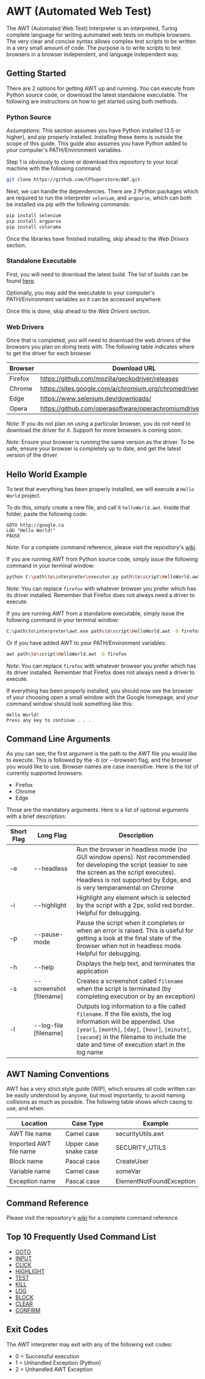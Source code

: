 # AWT (Automated Web Test)
The AWT (Automated Web Test) Interpreter is an interpreted, Turing complete language for writing automated web tests 
on multiple browsers. The very clear and concise syntax allows complex test scripts to be written 
in a very small amount of code. The purpose is to write scripts to test browsers in a browser independent, and language independent way.


## Getting Started
There are 2 options for getting AWT up and running. You can execute from Python source code, 
or download the latest standalone executable. 
The following are instructions on how to get started using both methods.

### Python Source
*Assumptions*: This section assumes you have Python installed (3.5 or higher), and pip properly installed.
Installing these items is outside the scope of this guide. 
This guide also assumes you have Python added to your computer's PATH/Environment variables.


Step 1 is obviously to clone or download this repository to your local machine with the following command:
```bash 
git clone https://github.com/CPSuperstore/AWT.git
```

Next, we can handle the dependencies. There are 2 Python packages which are required to run the interpreter `selenium`, and `argparse`, which can both be installed via pip with the following commands:
```bash
pip install selenium
pip install argparse
pip install colorama
```

Once the libraries have finished installing, skip ahead to the *Web Drivers* section.

### Standalone Executable
First, you will need to download the latest build. 
The list of builds can be found [here](https://github.com/CPSuperstore/AWT/releases).

Optionally, you may add the executable to your computer's PATH/Environment variables so it can be accessed anywhere.

Once this is done, skip ahead to the *Web Drivers* section.

### Web Drivers
Once that is completed, you will need to download the web drivers of the browsers you plan on doing tests with.
The following table indicates where to get the driver for each browser

| Browser 	| Download URL 	| Save path 	|
|---------	|--------------	|-----------	|
| Firefox  	| https://github.com/mozilla/geckodriver/releases | `webDrivers/geckodriver.exe` |
| Chrome  	| https://sites.google.com/a/chromium.org/chromedriver/ | `webDrivers/chromedriver.exe` |
| Edge    	| https://www.selenium.dev/downloads/ | `webDrivers/MicrosoftWebDriver.exe`          	|
| Opera    	| https://github.com/operasoftware/operachromiumdriver/releases | `webDrivers/operadriver.exe` |

*Note*: If you do not plan on using a particular browser, you do not need to download the driver for it.
Support for more browsers is coming soon.

*Note*: Ensure your browser is running the same version as the driver. 
To be safe, ensure your browser is completely up to date, and get the latest version of the driver

## Hello World Example
To test that everything has been properly installed, we will execute a `Hello World` project.

To do this, simply create a new file, and call it `helloWorld.awt`. Inside that folder, paste the following code:
```
GOTO http://google.ca
LOG "Hello World!"
PAUSE
```

*Note*: For a complete command reference, 
please visit the repository's [wiki](https://github.com/CPSuperstore/AWT/wiki).

If you are running AWT from Python source code, simply issue the following command in your terminal window:
```bash
python C:\path\to\interpreter\executor.py path\to\script\HelloWorld.awt -b firefox
```
*Note*: You can replace `firefox` with whatever browser you prefer which has its driver installed. 
Remember that Firefox does not always need a driver to execute.

If you are running AWT from a standalone executable, simply issue the following command in your terminal window:
```bash
C:\path\to\interpreter\awt.exe path\to\script\HelloWorld.awt -b firefox
```

Or if you have added AWT to your PATH/Environment variables:
```bash
awt path\to\script\HelloWorld.awt -b firefox
```
*Note*: You can replace `firefox` with whatever browser you prefer which has its driver installed. 
Remember that Firefox does not always need a driver to execute.

If everything has been properly installed, you should now see the browser of your choosing open a small window 
with the Google homepage, and your command window should look something like this:
```
Hello World!
Press any key to continue . . .
```

## Command Line Arguments
As you can see, the first argument is the path to the AWT file you would like to execute. This is followed by the -b (or --browser) flag, and the browser you would like to use. Browser names are case insensitive. Here is the list of currently supported browsers:
 - Firefox
 - Chrome
 - Edge
 
Those are the mandatory arguments. Here is a list of optional arguments with a brief description:

| Short Flag 	| Long Flag | Description |
|---------	|--------------	|-----------	|
| -e | --headless | Run the browser in headless mode (no GUI window opens). Not recommended for developing the script (easier to see the screen as the script executes). Headless is not supported by Edge, and is very temperamental on Chrome |
| -i | --highlight | Highlight any element which is selected by the script with a 2px, solid red border. Helpful for debugging. |
| -p | --pause-mode | Pause the script when it completes or when an error is raised. This is useful for getting a look at the final state of the browser when not in headless mode. Helpful for debugging. |
| -h | --help | Displays the help text, and terminates the application |
| -s | --screenshot [filename] | Creates a screenshot called `filename` when the script is terminated (by completing execution or by an exception) |
| -l | --log-file [filename] | Outputs log information to a file called `filename`. If the file exists, the log information will be appended. Use `[year]`, `[month]`, `[day]`, `[hour]`, `[minute]`, `[second]` in the filename to include the date and time of execution start in the log name  |

## AWT Naming Conventions
AWT has a very strict style guide (WIP), which ensures all code written can be easily understood by anyone, 
but most importantly, to avoid naming collisions as much as possible. 
The following table shows which casing to use, and when.

| Location 	| Case Type | Example |
|---------	|--------------	|-----------	|
| AWT file name  	| Camel case | securityUtils.awt |
| Imported AWT file name  	| Upper case snake case | SECURITY_UTILS |
| Block name  	| Pascal case | CreateUser |
| Variable name  	| Camel case | someVar |
| Exception name  	| Pascal case | ElementNotFoundException |

## Command Reference
Please visit the repository's [wiki](https://github.com/CPSuperstore/AWT/wiki) for a complete command reference.

## Top 10 Frequently Used Command List
- [GOTO](https://github.com/CPSuperstore/AWT/wiki/GOTO)
- [INPUT](https://github.com/CPSuperstore/AWT/wiki/INPUT)
- [CLICK](https://github.com/CPSuperstore/AWT/wiki/CLICK)
- [HIGHLIGHT](https://github.com/CPSuperstore/AWT/wiki/HIGHLIGHT)
- [TEST](https://github.com/CPSuperstore/AWT/wiki/TEST)
- [KILL](https://github.com/CPSuperstore/AWT/wiki/KILL)
- [LOG](https://github.com/CPSuperstore/AWT/wiki/LOG)
- [BLOCK](https://github.com/CPSuperstore/AWT/wiki/BLOCK)
- [CLEAR](https://github.com/CPSuperstore/AWT/wiki/CLEAR)
- [CONFIRM](https://github.com/CPSuperstore/AWT/wiki/CONFIRM)

## Exit Codes
The AWT interpreter may exit with any of the following exit codes:

- 0 = Successful execution
- 1 = Unhandled Exception (Python)
- 2 = Unhandled AWT Exception 
